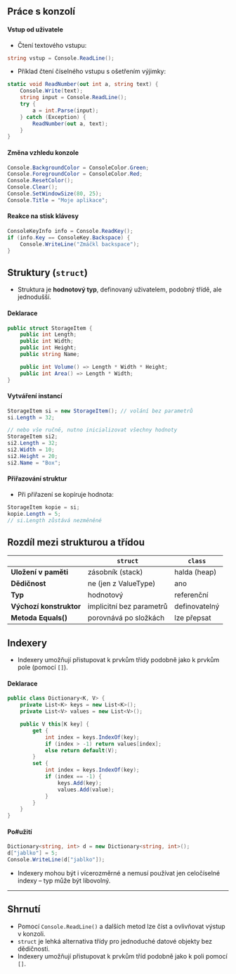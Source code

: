 ## Práce s konzolí
#### Vstup od uživatele
- Čtení textového vstupu:
```csharp
string vstup = Console.ReadLine();
```

- Příklad čtení číselného vstupu s ošetřením výjimky:
```csharp
static void ReadNumber(out int a, string text) {
    Console.Write(text);
    string input = Console.ReadLine();
    try {
        a = int.Parse(input);
    } catch (Exception) {
        ReadNumber(out a, text);
    }
}
```

#### Změna vzhledu konzole
```csharp
Console.BackgroundColor = ConsoleColor.Green;
Console.ForegroundColor = ConsoleColor.Red;
Console.ResetColor();
Console.Clear();
Console.SetWindowSize(80, 25);
Console.Title = "Moje aplikace";
```

#### Reakce na stisk klávesy
```csharp
ConsoleKeyInfo info = Console.ReadKey();
if (info.Key == ConsoleKey.Backspace) {
    Console.WriteLine("Zmáčkl backspace");
}
```

## Struktury (`struct`)
- Struktura je **hodnotový typ**, definovaný uživatelem, podobný třídě, ale jednodušší.
#### Deklarace
```csharp
public struct StorageItem {
    public int Length;
    public int Width;
    public int Height;
    public string Name;

    public int Volume() => Length * Width * Height;
    public int Area() => Length * Width;
}
```

#### Vytváření instancí
```csharp
StorageItem si = new StorageItem(); // volání bez parametrů
si.Length = 32;

// nebo vše ručně, nutno inicializovat všechny hodnoty
StorageItem si2;
si2.Length = 32;
si2.Width = 10;
si2.Height = 20;
si2.Name = "Box";
```

#### Přiřazování struktur
- Při přiřazení se kopíruje hodnota:
```csharp
StorageItem kopie = si;
kopie.Length = 5;
// si.Length zůstává nezměněné
```

## Rozdíl mezi strukturou a třídou

|                         | `struct`                 | `class`       |
| ----------------------- | ------------------------ | ------------- |
| **Uložení v paměti**    | zásobník (stack)         | halda (heap)  |
| **Dědičnost**           | ne (jen z ValueType)     | ano           |
| **Typ**                 | hodnotový                | referenční    |
| **Výchozí konstruktor** | implicitní bez parametrů | definovatelný |
| **Metoda Equals()**     | porovnává po složkách    | lze přepsat   |

## Indexery
- Indexery umožňují přistupovat k prvkům třídy podobně jako k prvkům pole (pomocí `[]`).
#### Deklarace
```csharp
public class Dictionary<K, V> {
    private List<K> keys = new List<K>();
    private List<V> values = new List<V>();

    public V this[K key] {
        get {
            int index = keys.IndexOf(key);
            if (index > -1) return values[index];
            else return default(V);
        }
        set {
            int index = keys.IndexOf(key);
            if (index == -1) {
                keys.Add(key);
                values.Add(value);
            }
        }
    }
}
```

#### Po#užití
```csharp
Dictionary<string, int> d = new Dictionary<string, int>();
d["jablko"] = 5;
Console.WriteLine(d["jablko"]);
```
- Indexery mohou být i vícerozměrné a nemusí používat jen celočíselné indexy – typ může být libovolný.

---
## Shrnutí
- Pomocí `Console.ReadLine()` a dalších metod lze číst a ovlivňovat výstup v konzoli.
- `struct` je lehká alternativa třídy pro jednoduché datové objekty bez dědičnosti.
- Indexery umožňují přistupovat k prvkům tříd podobně jako k poli pomocí `[]`.
